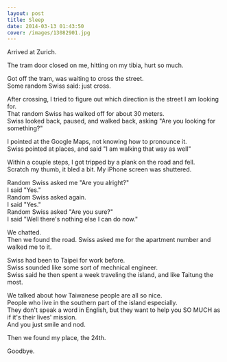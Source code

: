 ```yaml
---
layout: post
title: Sleep
date: 2014-03-13 01:43:50
cover: /images/13082901.jpg
---
```


Arrived at Zurich. 

The tram door closed on me, hitting on my tibia, hurt so much.

Got off the tram, was waiting to cross the street.<br />
Some random Swiss said: just cross.

After crossing, I tried to figure out which direction is the street I am looking for.<br />
That random Swiss has walked off for about 30 meters.<br />
Swiss looked back, paused, and walked back, asking "Are you looking for something?"

I pointed at the Google Maps, not knowing how to pronounce it.<br />
Swiss pointed at places, and said "I am walking that way as well"

Within a couple steps, I got tripped by a plank on the road and fell.<br />
Scratch my thumb, it bled a bit. My iPhone screen was shuttered.

Random Swiss asked me "Are you alright?"<br />
I said "Yes."<br />
Random Swiss asked again.<br />
I said "Yes."<br />
Random Swiss asked "Are you sure?"<br />
I said "Well there's nothing else I can do now."

We chatted. <br />
Then we found the road. Swiss asked me for the apartment number and walked me to it.

Swiss had been to Taipei for work before.<br />
Swiss sounded like some sort of mechnical engineer.<br />
Swiss said he then spent a week traveling the island, and like Taitung the most.<br />

We talked about how Taiwanese people are all so nice.<br />
People who live in the southern part of the island especially.<br />
They don't speak a word in English, but they want to help you SO MUCH as if it's their lives' mission.<br />
And you just smile and nod.

Then we found my place, the 24th.

Goodbye.